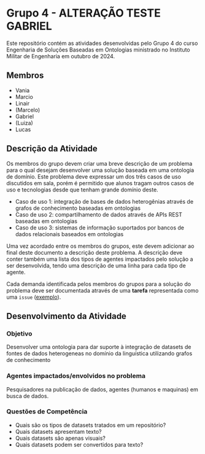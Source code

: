 # Grupo 4 - **ALTERAÇÃO TESTE GABRIEL**

Este repositório contém as atividades desenvolvidas pelo Grupo 4 do curso Engenharia de Soluções Baseadas em Ontologias ministrado no Instituto Militar de Engenharia em outubro de 2024.

## Membros

- Vania
- Marcio
- Linair
- (Marcelo)
- Gabriel
- (Luiza)
- Lucas

## Descrição da Atividade

Os membros do grupo devem criar uma breve descrição de um problema para o qual desejam desenvolver uma solução baseada em uma ontologia de domínio. Este problema deve expressar um dos três casos de uso discutidos em sala, porém é permitido que alunos tragam outros casos de uso e tecnologias desde que tenham grande domínio deste.

- Caso de uso 1: integração de bases de dados heterogênias através de grafos de conhecimento baseadas em ontologias
- Caso de uso 2: compartilhamento de dados através de APIs REST baseadas em ontologias
- Caso de uso 3: sistemas de informação suportados por bancos de dados relacionais baseados em ontologias

Uma vez acordado entre os membros do grupos, este devem adicionar ao final deste documento a descrição deste problema. A descrição deve conter também uma lista dos tipos de agentes impactados pelo solução a ser desenvolvida, tendo uma descrição de uma linha para cada tipo de agente.

Cada demanda identificada pelos membros do grupos para a solução do problema deve ser documentada através de uma **tarefa** representada como uma `issue` ([exemplo](https://github.com/ime-course-2024/grupo-1/issues/1)).

## Desenvolvimento da Atividade 

### Objetivo
Desenvolver uma ontologia para dar suporte à integração de datasets de fontes de dados heterogeneas no domínio da linguística utilizando grafos de conhecimento 

### Agentes impactados/envolvidos no problema
Pesquisadores na publicação de dados, agentes (humanos e maquinas) em busca de dados.


### Questões de Competência
* Quais são os tipos de datasets tratados em um repositório?
* Quais datasets apresentam texto?
* Quais datasets são apenas visuais?
* Quais datasets podem ser convertidos para texto?
